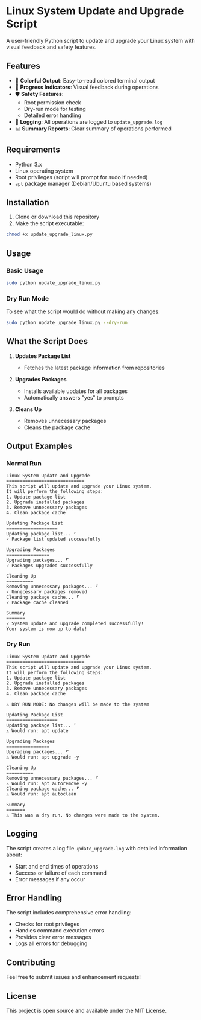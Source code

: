 # Linux System Update and Upgrade Script

A user-friendly Python script to update and upgrade your Linux system with visual feedback and safety features.

## Features

- 🎨 **Colorful Output**: Easy-to-read colored terminal output
- 🔄 **Progress Indicators**: Visual feedback during operations
- 🛡️ **Safety Features**: 
  - Root permission check
  - Dry-run mode for testing
  - Detailed error handling
- 📝 **Logging**: All operations are logged to `update_upgrade.log`
- 📊 **Summary Reports**: Clear summary of operations performed

## Requirements

- Python 3.x
- Linux operating system
- Root privileges (script will prompt for sudo if needed)
- `apt` package manager (Debian/Ubuntu based systems)

## Installation

1. Clone or download this repository
2. Make the script executable:
```bash
chmod +x update_upgrade_linux.py
```

## Usage

### Basic Usage
```bash
sudo python update_upgrade_linux.py
```

### Dry Run Mode
To see what the script would do without making any changes:
```bash
sudo python update_upgrade_linux.py --dry-run
```

## What the Script Does

1. **Updates Package List**
   - Fetches the latest package information from repositories

2. **Upgrades Packages**
   - Installs available updates for all packages
   - Automatically answers "yes" to prompts

3. **Cleans Up**
   - Removes unnecessary packages
   - Cleans the package cache

## Output Examples

### Normal Run
```
Linux System Update and Upgrade
=============================
This script will update and upgrade your Linux system.
It will perform the following steps:
1. Update package list
2. Upgrade installed packages
3. Remove unnecessary packages
4. Clean package cache

Updating Package List
===================
Updating package list... ⠋
✓ Package list updated successfully

Upgrading Packages
================
Upgrading packages... ⠋
✓ Packages upgraded successfully

Cleaning Up
==========
Removing unnecessary packages... ⠋
✓ Unnecessary packages removed
Cleaning package cache... ⠋
✓ Package cache cleaned

Summary
=======
✓ System update and upgrade completed successfully!
Your system is now up to date!
```

### Dry Run
```
Linux System Update and Upgrade
=============================
This script will update and upgrade your Linux system.
It will perform the following steps:
1. Update package list
2. Upgrade installed packages
3. Remove unnecessary packages
4. Clean package cache

⚠ DRY RUN MODE: No changes will be made to the system

Updating Package List
===================
Updating package list... ⠋
⚠ Would run: apt update

Upgrading Packages
================
Upgrading packages... ⠋
⚠ Would run: apt upgrade -y

Cleaning Up
==========
Removing unnecessary packages... ⠋
⚠ Would run: apt autoremove -y
Cleaning package cache... ⠋
⚠ Would run: apt autoclean

Summary
=======
⚠ This was a dry run. No changes were made to the system.
```

## Logging

The script creates a log file `update_upgrade.log` with detailed information about:
- Start and end times of operations
- Success or failure of each command
- Error messages if any occur

## Error Handling

The script includes comprehensive error handling:
- Checks for root privileges
- Handles command execution errors
- Provides clear error messages
- Logs all errors for debugging

## Contributing

Feel free to submit issues and enhancement requests!

## License

This project is open source and available under the MIT License.
